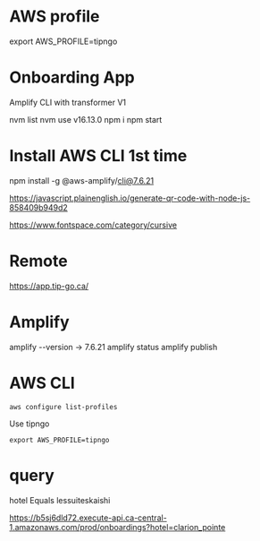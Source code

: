 # AWS profile

export AWS_PROFILE=tipngo

# Onboarding App


Amplify CLI with transformer V1

nvm list
nvm use v16.13.0
npm i
npm start

# Install AWS CLI 1st time
npm install -g @aws-amplify/cli@7.6.21

https://javascript.plainenglish.io/generate-qr-code-with-node-js-858409b949d2

https://www.fontspace.com/category/cursive

# Remote
https://app.tip-go.ca/


# Amplify

amplify --version -> 7.6.21
amplify status
amplify publish

# AWS CLI

```
aws configure list-profiles
```

Use tipngo

```
export AWS_PROFILE=tipngo
```

# query 

hotel Equals lessuiteskaishi

https://b5sj6dld72.execute-api.ca-central-1.amazonaws.com/prod/onboardings?hotel=clarion_pointe
